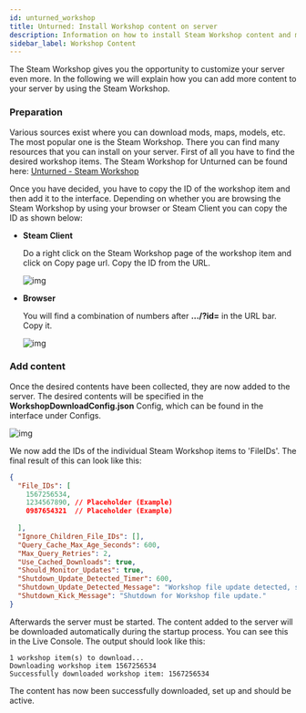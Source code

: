 ```yaml
---
id: unturned_workshop
title: Unturned: Install Workshop content on server
description: Information on how to install Steam Workshop content and mods on your Unturned server from ZAP-Hosting - ZAP-Hosting.com documentation
sidebar_label: Workshop Content
---
```


The Steam Workshop gives you the opportunity to customize your server even more. In the following we will explain how you can add more content to your server by using the Steam Workshop. 

### Preparation

Various sources exist where you can download mods, maps, models, etc. The most popular one is the Steam Workshop. There you can find many resources that you can install on your server. First of all you have to find the desired workshop items. The Steam Workshop for Unturned can be found here:  [Unturned - Steam Workshop](https://steamcommunity.com/app/304930/workshop/)



Once you have decided, you have to copy the ID of the workshop item and then add it to the interface. Depending on whether you are browsing the Steam Workshop by using your browser or Steam Client you can copy the ID as shown below:

- **Steam Client**

  Do a right click on the Steam Workshop page of the workshop item and click on Copy page url. Copy the ID from the URL.

  ![img](https://screensaver01.zap-hosting.com/index.php/s/zS3ojg79yWmqCLS/preview)

  

- **Browser**

  You will find a combination of numbers after **.../?id=** in the URL bar. Copy it.

  ![img](https://screensaver01.zap-hosting.com/index.php/s/wLMjEx5Y8g6Db3P/preview)





### Add content

Once the desired contents have been collected, they are now added to the server. The desired contents will be specified in the **WorkshopDownloadConfig.json** Config, which can be found in the interface under Configs.

![img](https://screensaver01.zap-hosting.com/index.php/s/o5bw8PtL6Wea7Cy/preview)

We now add the IDs of the individual Steam Workshop items to 'FileIDs'. The final result of this can look like this:

```json
{
  "File_IDs": [
  	1567256534,
    1234567890, // Placeholder (Example)
    0987654321  // Placeholder (Example)
  
  ],
  "Ignore_Children_File_IDs": [],
  "Query_Cache_Max_Age_Seconds": 600,
  "Max_Query_Retries": 2,
  "Use_Cached_Downloads": true,
  "Should_Monitor_Updates": true,
  "Shutdown_Update_Detected_Timer": 600,
  "Shutdown_Update_Detected_Message": "Workshop file update detected, shutdown in: {0}",
  "Shutdown_Kick_Message": "Shutdown for Workshop file update."
}
```

Afterwards the server must be started. The content added to the server will be downloaded automatically during the startup process. You can see this in the Live Console. The output should look like this:

```
1 workshop item(s) to download...
Downloading workshop item 1567256534
Successfully downloaded workshop item: 1567256534
```

The content has now been successfully downloaded, set up and should be active. 
